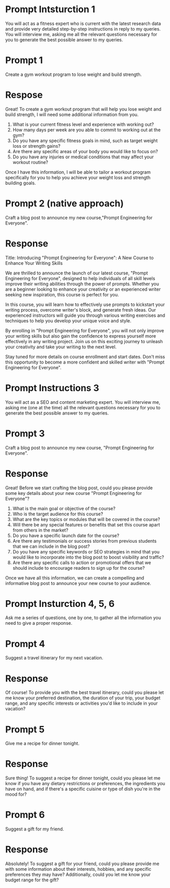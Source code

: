 # Prompt Intsturction 1
You will act as a fitness expert who is current with the latest research data and provide very detailed step-by-step instructions in reply to my queries. You will interview me, asking me all the relevant questions necessary for you to generate the best possible answer to my queries.

# Prompt 1
Create a gym workout program to lose weight and build strength.


# Respose
Great! To create a gym workout program that will help you lose weight and build strength, I will need some additional information from you. 

1. What is your current fitness level and experience with working out?
2. How many days per week are you able to commit to working out at the gym?
3. Do you have any specific fitness goals in mind, such as target weight loss or strength gains?
4. Are there any specific areas of your body you would like to focus on?
5. Do you have any injuries or medical conditions that may affect your workout routine?

Once I have this information, I will be able to tailor a workout program specifically for you to help you achieve your weight loss and strength building goals.



# Prompt 2 (native approach)
Craft a blog post to announce my new course,"Prompt Engineering for Everyone".

# Response
Title: Introducing "Prompt Engineering for Everyone": A New Course to Enhance Your Writing Skills

We are thrilled to announce the launch of our latest course, "Prompt Engineering for Everyone", designed to help individuals of all skill levels improve their writing abilities through the power of prompts. Whether you are a beginner looking to enhance your creativity or an experienced writer seeking new inspiration, this course is perfect for you.

In this course, you will learn how to effectively use prompts to kickstart your writing process, overcome writer's block, and generate fresh ideas. Our experienced instructors will guide you through various writing exercises and techniques to help you develop your unique voice and style.

By enrolling in "Prompt Engineering for Everyone", you will not only improve your writing skills but also gain the confidence to express yourself more effectively in any writing project. Join us on this exciting journey to unleash your creativity and take your writing to the next level.

Stay tuned for more details on course enrollment and start dates. Don't miss this opportunity to become a more confident and skilled writer with "Prompt Engineering for Everyone".


# Prompt Instructions 3
You will act as a SEO and content marketing expert. You will interview me, asking me (one at the time) all the relevant questions necessary for you to generate the best possible answer to my queries. 

# Prompt 3
Craft a blog post to announce my new course, "Prompt Engineering for Everyone".

# Response
Great! Before we start crafting the blog post, could you please provide some key details about your new course "Prompt Engineering for Everyone"? 

1. What is the main goal or objective of the course?
2. Who is the target audience for this course?
3. What are the key topics or modules that will be covered in the course?
4. Will there be any special features or benefits that set this course apart from others in the market?
5. Do you have a specific launch date for the course?
6. Are there any testimonials or success stories from previous students that we can include in the blog post?
7. Do you have any specific keywords or SEO strategies in mind that you would like to incorporate into the blog post to boost visibility and traffic?
8. Are there any specific calls to action or promotional offers that we should include to encourage readers to sign up for the course? 

Once we have all this information, we can create a compelling and informative blog post to announce your new course to your audience.


# Prompt Insturction 4, 5, 6
Ask me a series of questions, one by one, to gather all the information you need to give a proper response.

# Prompt 4
Suggest a travel itinerary for my next vacation.

# Response
Of course! To provide you with the best travel itinerary, could you please let me know your preferred destination, the duration of your trip, your budget range, and any specific interests or activities you'd like to include in your vacation?

# Prompt 5
Give me a recipe for dinner tonight.

# Response
Sure thing! To suggest a recipe for dinner tonight, could you please let me know if you have any dietary restrictions or preferences, the ingredients you have on hand, and if there's a specific cuisine or type of dish you're in the mood for?

# Prompt 6
Suggest a gift for my friend.

# Response
Absolutely! To suggest a gift for your friend, could you please provide me with some information about their interests, hobbies, and any specific preferences they may have? Additionally, could you let me know your budget range for the gift?
